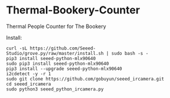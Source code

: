 # Thermal-Bookery-Counter
Thermal People Counter for The Bookery

Install:

```
curl -sL https://github.com/Seeed-Studio/grove.py/raw/master/install.sh | sudo bash -s -
pip3 install seeed-python-mlx90640
sudo pip3 install seeed-python-mlx90640
pip3 install --upgrade seeed-python-mlx90640
i2cdetect -y -r 1
sudo git clone https://github.com/gobuyun/seeed_ircamera.git
cd seeed_ircamera
sudo python3 seeed_python_ircamera.py

```
